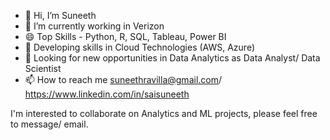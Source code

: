 - 👋 Hi, I’m Suneeth
- 🔭 I’m currently working in Verizon
- 😄 Top Skills - Python, R, SQL, Tableau, Power BI
- 🌱 Developing skills in Cloud Technologies (AWS, Azure)
- 💞️ Looking for new opportunities in Data Analytics as Data Analyst/ Data Scientist
- 📫 How to reach me suneethravilla@gmail.com/ https://www.linkedin.com/in/saisuneeth

I'm interested to collaborate on Analytics and ML projects, please feel free to message/ email.



<!---
rvssuneeth/rvssuneeth is a ✨ special ✨ repository because its `README.md` (this file) appears on your GitHub profile.
You can click the Preview link to take a look at your changes.
--->
